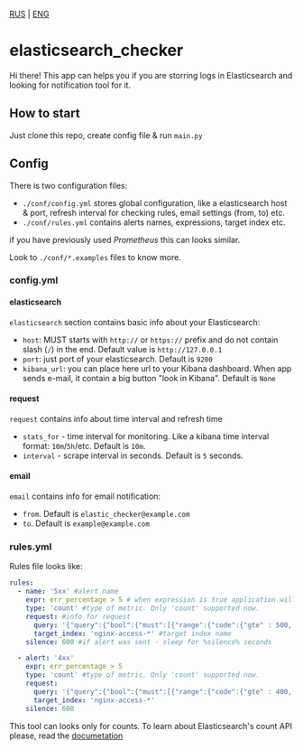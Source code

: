 [RUS](https://github.com/Faust13/elasticsearch_checker/blob/master/README.md) | [ENG](https://github.com/faust13/elasticsearch_checker/blob/master/README-EN.md)
# elasticsearch_checker

Hi there! This app can helps you if you are storring logs in Elasticsearch and looking for notification tool for it.

## How to start

Just clone this repo, create config file & run `main.py`

## Config

There is two configuration files:
- `./conf/config.yml` stores global configuration, like a elasticsearch host & port, refresh interval for checking rules, email settings (from, to) etc.
- `./conf/rules.yml` contains alerts names, expressions, target index etc.

if you have previously used *Prometheus* this can looks similar.

Look to `./conf/*.examples` files to know more.

### config.yml

#### elasticsearch
`elasticsearch` section contains basic info about your Elasticsearch:
- `host`: MUST starts with `http://` or `https://` prefix and do not contain slash (`/`) in the end. Default value is `http://127.0.0.1`
- `port`: just port of your elasticsearch. Default is `9200`
- `kibana_url`: you can place here url to your Kibana dashboard. When app sends e-mail, it contain a big button "look in Kibana". Default is `None`

#### request
`request` contains info about time interval and refresh time
- `stats_for` - time interval for monitoring. Like a kibana time interval format: `10m`/`5h`/etc. Default is `10m`.
- `interval` - scrape interval in seconds. Default is `5` seconds.


#### email
`email` contains info for email notification:
- `from`. Default is `elastic_checker@example.com`
- `to`. Default is `example@example.com`

### rules.yml

Rules file looks like:

```yaml
rules:
  - name: '5xx' #alert name
    expr: err_percentage > 5 # when expression is true application will send alert.
    type: 'count' #type of metric. Only 'count' supported now.
    request: #info for request
      query: '{"query":{"bool":{"must":[{"range":{"code":{"gte" : 500, "lte" : 599}}},{"range":{"@timestamp":{"gt": "now-"+time}}}]}}}' #query for search
      target_index: 'nginx-access-*' #target index name
    silence: 600 #if alert was sent - sleep for %silence% seconds

  - alert: '4xx'
    expr: err_percentage > 5
    type: 'count' #type of metric. Only 'count' supported now.
    request:
      query: '{"query":{"bool":{"must":[{"range":{"code":{"gte" : 400, "lte" : 499}}},{"range":{"@timestamp":{"gt": "now-"+time}}}]}}}'
      target_index: 'nginx-access-*'
    silence: 600 
```
This tool can looks only for counts. To learn about Elasticsearch's count API please, read the [documetation](https://www.elastic.co/guide/en/elasticsearch/reference/current/search-count.html)
